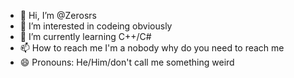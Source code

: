 - 👋 Hi, I’m @Zerosrs
- 👀 I’m interested in codeing obviously
- 🌱 I’m currently learning C++/C#
- 📫 How to reach me I'm a nobody why do you need to reach me
- 😄 Pronouns: He/Him/don't call me something weird
